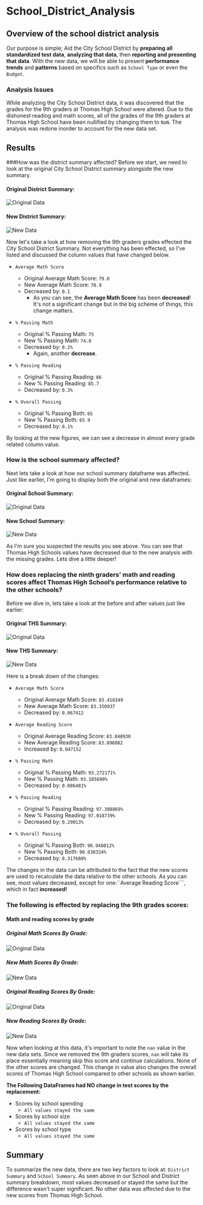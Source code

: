 # School_District_Analysis
## Overview of the school district analysis
Our purpose is simple; Aid the City School District by **preparing all standardized test data**, **analyzing that data**, 
then **reporting and presenting that data**. With the new data, we will be able to present **performance trends** and **patterns**
based on specifics such as ```School Type``` or even the ```Budget```.

### Analysis Issues
While analyzing the City School District data, it was discovered that the grades for the 9th graders at Thomas High School
were altered. Due to the dishonest reading and math scores, all of the grades of the 9th graders at Thomas High School
have been nullified by changing them to ```NaN```. The analysis was redone inorder to account for the new data set.

## Results
###How was the district summary affected?
Before we start, we need to look at the original City School District summary alongside the new summary.
#### Original District Summary:
![Original Data](https://github.com/StickySitch/School_District_Analysis/tree/main/Images/districtbefore.png)

#### New District Summary:
![New Data](https://github.com/StickySitch/School_District_Analysis/tree/main/Images/districtafter.png)

Now let's take a look at how removing the 9th graders grades effected the City School District Summary. Not everything
has been effected, so I've listed and discussed the column values that have changed below.
- ```Average Math Score```
  - Original Average Math Score: ```79.0```
  - New Average Math Score: ```78.9```
  - Decreased by: ```0.1```
    - As you can see, the **Average Math Score** has been **decreased**! It's not a significant change but in the big scheme
of things, this change matters. 
- ```% Passing Math```
  - Original % Passing Math: ```75```
  - New % Passing Math: ```74.8```
  - Decreased by: ```0.2%```
    - Again, another **decrease**. 
    
- ```% Passing Reading```
  - Original % Passing Reading: ```86```
  - New % Passing Reading: ```85.7```
  - Decreased by: ```0.3%```
    
- ```% Overall Passing```
  - Original % Passing Both: ```65```
  - New % Passing Both: ```65.9```
  - Decreased by: ```0.1%```

By looking at the new figures, we can see a decrease in almost every grade related column value.
### How is the school summary affected?

Next lets take a look at how our school summary dataframe was affected. Just like earlier, I'm going to display both the
original and new dataframes:
#### Original School Summary:
![Original Data](https://github.com/StickySitch/School_District_Analysis/tree/main/Images/districtbefore.png)
#### New School Summary:
![New Data](https://github.com/StickySitch/School_District_Analysis/tree/main/Images/districtafter.png)

As I'm sure you suspected the results you see above. You can see that Thomas High Schools values have decreased due to
the new analysis with the missing grades. Lets dive a little deeper!

### How does replacing the ninth graders’ math and reading scores affect Thomas High School’s performance relative to the other schools?
Before we dive in, lets take a look at the before and after values just like earlier:
#### Original THS Summary:
![Original Data](https://github.com/StickySitch/School_District_Analysis/tree/main/Images/BeforeChangedGrades.png)
#### New THS Summary:
![New Data](https://github.com/StickySitch/School_District_Analysis/tree/main/Images/AfterChangedGrades.png)

Here is a break down of the changes:

- ```Average Math Score```
  - Original Average Math Score: ```83.418349```
  - New Average Math Score: ```83.350937```
  - Decreased by: ```0.067412```
  
- ```Average Reading Score```
  - Original Average Reading Score: ```83.848930```
  - New Average Reading Score: ```83.896082```
  - Increased by: ```0.047152```

    
- ```% Passing Math```
  - Original % Passing Math: ```93.272171%```
  - New % Passing Math: ```93.185690%```
  - Decreased by: ```0.086481%```

- ```% Passing Reading```
  - Original % Passing Reading: ```97.308869%```
  - New % Passing Reading: ```97.018739%```
  - Decreased by: ```0.29013%```

- ```% Overall Passing```
  - Original % Passing Both: ```90.948012%```
  - New % Passing Both: ```90.630324%```
  - Decreased by: ```0.317688%```

The changes in the data can be attributed to the fact that the new scores are used to recalculate the data relative to
the other schools. As you can see, most values decreased, except for one:``Average Reading Score```, which in fact **increased!**

### The following is effected by replacing the 9th grades scores:

#### Math and reading scores by grade

##### Original Math Scores By Grade:

![Original Data](https://github.com/StickySitch/School_District_Analysis/tree/main/Images/thsMathBefore.png)

##### New Math Scores By Grade:

![New Data](https://github.com/StickySitch/School_District_Analysis/tree/main/Images/thsMathAfter.png)


##### Original Reading Scores By Grade:
![Original Data](https://github.com/StickySitch/School_District_Analysis/tree/main/Images/thsReadingBefore.png)

##### New Reading Scores By Grade:
![New Data](https://github.com/StickySitch/School_District_Analysis/tree/main/Images/thsReadingAfter.png)

Now when looking at this data, it's important to note the ```nan``` value in the new data sets. Since we removed the 9th
graders scores, ```nan``` will take its place essentially meaning skip this score and continue calculations. None of the
other scores are changed. This change in value also changes the overall scores of Thomas High School compared to other schools
as shown earlier. 

**The Following DataFrames had NO change in test scores by the replacement:**
- Scores by school spending
  - ```All values stayed the same```
- Scores by school size 
  - ```All values stayed the same```
- Scores by school type
  - ```All values stayed the same```

## Summary
To summarize the new data, there are two key factors to look at: ```District Summary``` and ```School Summary```. As seen
above in our School and District summary breakdown, most values decreased or stayed the same but the difference wasn't super significant.
No other data was affected due to the new scores from Thomas High School.

